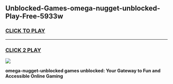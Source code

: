 
## Unblocked-Games-omega-nugget-unblocked-Play-Free-5933w
<h3>
<a href="https://premium76.site?title=omega-nugget-unblocked&ref=18A1">CLICK TO PLAY</a></h3>
<hr>

<h3>
<a href="https://premium76.site?title=omega-nugget-unblocked&ref=18A1">CLICK 2 PLAY</a>
  
</h3>

<a href="https://premium76.site?title=omega-nugget-unblocked&ref=18A1"><img src="https://clearcache.store/games.png"></a>


**omega-nugget-unblocked games unblocked: Your Gateway to Fun and Accessible Online Gaming**
